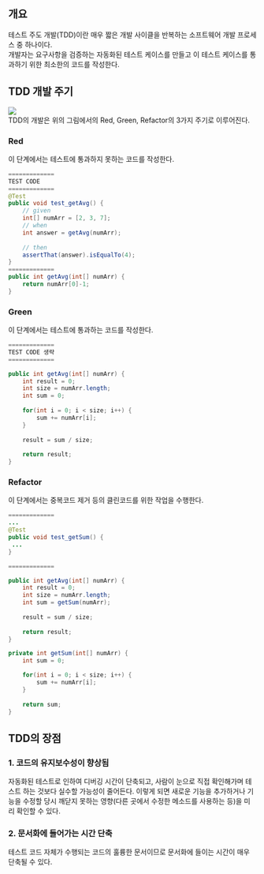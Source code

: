 ## 개요

테스트 주도 개발(TDD)이란 매우 짧은 개발 사이클을 반복하는 소프트웨어 개발 프로세스 중 하나이다.  
개발자는 요구사항을 검증하는 자동화된 테스트 케이스를 만들고 이 테스트 케이스를 통과하기 위한 최소한의 코드를 작성한다.

## TDD 개발 주기

![](https://velog.velcdn.com/images/hk_an/post/f1b27845-25f0-4bcb-9c67-306f14350b5d/image.png)  
TDD의 개발은 위의 그림에서의 Red, Green, Refactor의 3가지 주기로 이루어진다.

### Red

이 단계에서는 테스트에 통과하지 못하는 코드를 작성한다.

```java
=============
TEST CODE
=============
@Test
public void test_getAvg() {
	// given
    int[] numArr = [2, 3, 7];
    // when
    int answer = getAvg(numArr);
    
    // then
    assertThat(answer).isEqualTo(4);
}
=============
public int getAvg(int[] numArr) {
	return numArr[0]-1;
}

```

### Green

이 단계에서는 테스트에 통과하는 코드를 작성한다.

```java
=============
TEST CODE 생략
=============

public int getAvg(int[] numArr) {
	int result = 0;
    int size = numArr.length;
    int sum = 0;
    
    for(int i = 0; i < size; i++) {
    	sum += numArr[i];
    }
    
    result = sum / size;
    
	return result;
}

```

### Refactor

이 단계에서는 중복코드 제거 등의 클린코드를 위한 작업을 수행한다.

```java
=============
...
@Test
public void test_getSum() {
 ...
}

=============

public int getAvg(int[] numArr) {
	int result = 0;
    int size = numArr.length;
    int sum = getSum(numArr);
    
    result = sum / size;
    
	return result;
}

private int getSum(int[] numArr) {
    int sum = 0;

	for(int i = 0; i < size; i++) {
    	sum += numArr[i];
    }
    
    return sum;
}
```

## TDD의 장점

### 1. 코드의 유지보수성이 향상됨

자동화된 테스트로 인하여 디버깅 시간이 단축되고, 사람이 눈으로 직접 확인해가며 테스트 하는 것보다 실수할 가능성이 줄어든다. 이렇게 되면 새로운 기능을 추가하거나 기능을 수정할 당시 깨닫지 못하는 영향(다른 곳에서 수정한 메소드를 사용하는 등)을 미리 확인할 수 있다.

### 2. 문서화에 들어가는 시간 단축

테스트 코드 자체가 수행되는 코드의 훌륭한 문서이므로 문서화에 들이는 시간이 매우 단축될 수 있다.